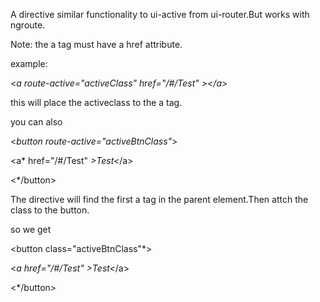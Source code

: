 A directive similar functionality to ui-active from ui-router.But works with ngroute.

Note: the a tag must have a href attribute.

example:

<*a route-active="activeClass" href="/#/Test" *><*/a*>

this will place the activeclass to the a tag.

you can also

<*button route-active="activeBtnClass"*>

<a* href="/#/Test" *>Test<*/a>

<*/button>

The directive will find the first a tag in the parent element.Then attch the class to the button.


so we get

<button class="activeBtnClass"*>

<*a href="/#/Test" >Test<*/a>

<*/button>
